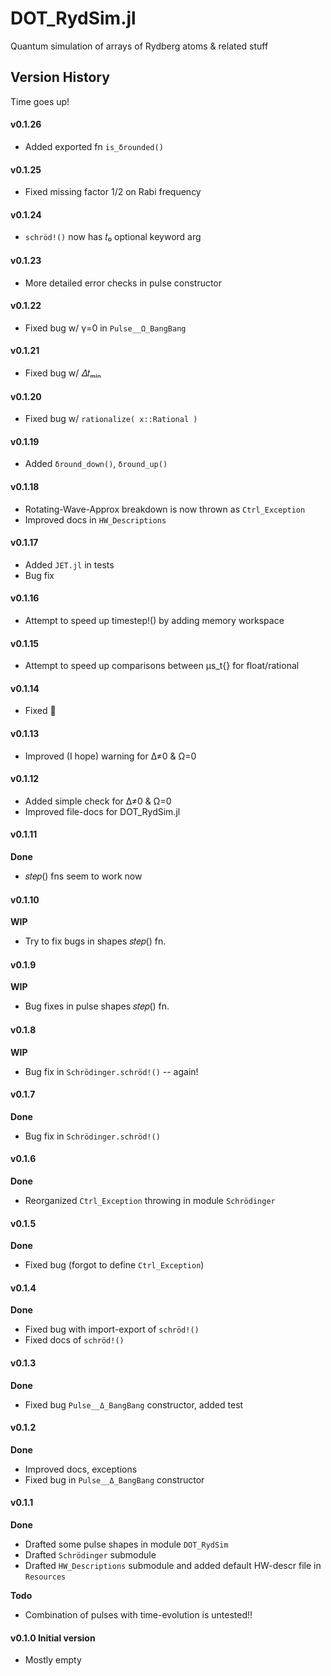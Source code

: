 # DOT_RydSim.jl
Quantum simulation of arrays of Rydberg atoms &amp; related stuff

## Version History

Time goes up!


####  **v0.1.26**

* Added exported fn `is_δrounded()`


####  **v0.1.25**

* Fixed missing factor 1/2 on Rabi frequency

####  **v0.1.24**

* `schröd!()` now has 𝑡₀ optional keyword arg

####  **v0.1.23**

* More detailed error checks in pulse constructor

####  **v0.1.22**

* Fixed bug w/ γ=0 in `Pulse__Ω_BangBang`

####  **v0.1.21**

* Fixed bug w/ 𝛥𝑡ₘᵢₙ

####  **v0.1.20**

* Fixed bug w/ `rationalize( x::Rational )`

####  **v0.1.19**

* Added `δround_down()`, `δround_up()`
####  **v0.1.18**

* Rotating-Wave-Approx breakdown is now thrown as `Ctrl_Exception`
* Improved docs in `HW_Descriptions`

####  **v0.1.17**

* Added `JET.jl` in tests
* Bug fix

####  **v0.1.16**

* Attempt to speed up timestep!() by adding memory workspace

####  **v0.1.15**

* Attempt to speed up comparisons between μs_t{} for float/rational

####  **v0.1.14**

* Fixed 💩

####  **v0.1.13**

* Improved (I hope) warning for Δ≠0 & Ω=0

####  **v0.1.12**

* Added simple check for Δ≠0 & Ω=0
* Improved file-docs for DOT_RydSim.jl

####  **v0.1.11**

**Done**

* 𝑠𝑡𝑒𝑝() fns seem to work now

####  **v0.1.10**

**WIP**

* Try to fix bugs in shapes 𝑠𝑡𝑒𝑝() fn.

####  **v0.1.9**

**WIP**

* Bug fixes in pulse shapes 𝑠𝑡𝑒𝑝() fn.

####  **v0.1.8**

**WIP**

* Bug fix in `Schrödinger.schröd!()` -- again!

####  **v0.1.7**

**Done**

* Bug fix in `Schrödinger.schröd!()`

####  **v0.1.6**

**Done**

* Reorganized `Ctrl_Exception` throwing in module `Schrödinger`

####  **v0.1.5**

**Done**

* Fixed bug (forgot to define `Ctrl_Exception`)

####  **v0.1.4**

**Done**

* Fixed bug with import-export of `schröd!()`
* Fixed docs of `schröd!()`

####  **v0.1.3**

**Done**

* Fixed bug `Pulse__Δ_BangBang` constructor, added test

####  **v0.1.2**

**Done**

* Improved docs, exceptions
* Fixed bug in `Pulse__Δ_BangBang` constructor

####  **v0.1.1**

**Done**

* Drafted some pulse shapes in module `DOT_RydSim`
* Drafted `Schrödinger` submodule
* Drafted `HW_Descriptions` submodule and added default HW-descr file in `Resources`

**Todo**

* Combination of pulses with time-evolution is untested!!


####  **v0.1.0** Initial version
* Mostly empty
